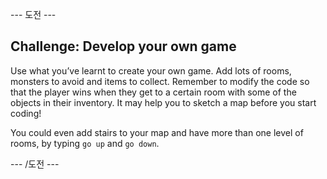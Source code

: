 \--- 도전 \---

## Challenge: Develop your own game

Use what you’ve learnt to create your own game. Add lots of rooms, monsters to avoid and items to collect. Remember to modify the code so that the player wins when they get to a certain room with some of the objects in their inventory. It may help you to sketch a map before you start coding!

You could even add stairs to your map and have more than one level of rooms, by typing `go up` and `go down`.

\--- /도전 \---